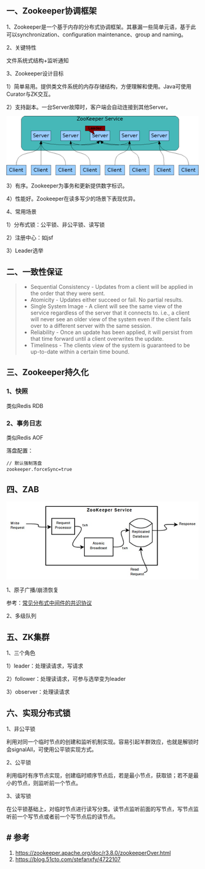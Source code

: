 ## 一、Zookeeper协调框架

1、Zookeeper是一个基于内存的分布式协调框架。其暴漏一些简单元语，基于此可以synchronization、configuration maintenance、group and naming。

2、关键特性

文件系统式结构+监听通知

3、Zookeeper设计目标

1）简单易用。提供类文件系统的内存存储结构，方便理解和使用。Java可使用Curator与ZK交互。

2）支持副本。一台Server故障时，客户端会自动连接到其他Server。

<img src="pic/zkservice.jpg" title="" alt="ZooKeeper Service" data-align="center">

3）有序。Zookeeper为事务和更新提供数字标识。

4）性能好。Zookeeper在读多写少的场景下表现优异。

4、常用场景

1）分布式锁：公平锁、非公平锁、读写锁

2）注册中心：如jsf

3）Leader选举

## 二、一致性保证

> - Sequential Consistency - Updates from a client will be applied in the order that they were sent.
> - Atomicity - Updates either succeed or fail. No partial results.
> - Single System Image - A client will see the same view of the service regardless of the server that it connects to. i.e., a client will never see an older view of the system even if the client fails over to a different server with the same session.
> - Reliability - Once an update has been applied, it will persist from that time forward until a client overwrites the update.
> - Timeliness - The clients view of the system is guaranteed to be up-to-date within a certain time bound.

## 三、Zookeeper持久化

### 1、快照

类似Redis RDB

### 2、事务日志

类似Redis AOF

落盘配置：

```properties
// 默认强制落盘
zookeeper.forceSync=true
```

## 四、ZAB

![ZooKeeper Components](pic/zkcomponents.jpg)

1、原子广播/崩溃恢复

参考：[常见分布式中间件的共识协议](../1.共识协议/2.常见分布式中间件的共识协议.md)

2、多级队列

## 五、ZK集群

1、三个角色

1）leader：处理读请求，写请求

2）follower：处理读请求，可参与选举变为leader

3）observer：处理读请求

## 六、实现分布式锁

1、非公平锁

利用对同一个临时节点的创建和监听机制实现。容易引起羊群效应，也就是解锁时会signalAll，可使用公平锁实现方式。

2、公平锁

利用临时有序节点实现，创建临时顺序节点后，若是最小节点，获取锁；若不是最小的节点，则监听前一个节点。

3、读写锁

在公平锁基础上，对临时节点进行读写分类。读节点监听前面的写节点，写节点监听前一个写节点或者前一个写节点后的读节点。

## # 参考

1. https://zookeeper.apache.org/doc/r3.8.0/zookeeperOver.html
2. https://blog.51cto.com/stefanxfy/4722107

